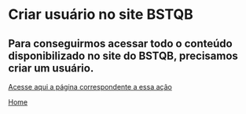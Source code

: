 # Criar usuário no site BSTQB
## Para conseguirmos acessar todo o conteúdo disponibilizado no site do BSTQB, precisamos criar um usuário.

[Acesse aqui a página correspondente a essa ação](http://www.bstqb.org.br/user/register)






[Home](https://github.com/andresilveiraleite/certificacao_ctfl-dicas/blob/master/README.md)